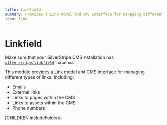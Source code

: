 ```yaml
---
title: Linkfield
summary: Provides a Link model and CMS interface for managing different types of links
icon: link
---
```


# Linkfield

Make sure that your SilverStripe CMS installation has [`silverstripe/linkfield`](https://github.com/silverstripe/silverstripe-linkfield/) installed.

This module provides a Link model and CMS interface for managing different types of links. Including:

* Emails
* External links
* Links to pages within the CMS
* Links to assets within the CMS
* Phone numbers

[CHILDREN includeFolders]
